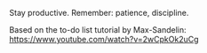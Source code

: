 Stay productive. Remember: patience, discipline.

Based on the to-do list tutorial by Max-Sandelin: https://www.youtube.com/watch?v=2wCpkOk2uCg